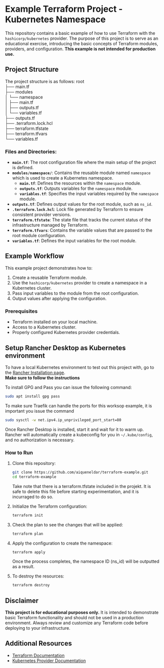# Example Terraform Project - Kubernetes Namespace

This repository contains a basic example of how to use Terraform with the `hashicorp/kubernetes` provider. The purpose of this project is to serve as an educational exercise, introducing the basic concepts of Terraform modules, providers, and configuration. **This example is not intended for production use.**

## Project Structure

The project structure is as follows:
root  
├── main.tf  
├── modules  
│   └── namespace  
│       ├── main.tf  
│       ├── outputs.tf  
│       └── variables.tf  
├── outputs.tf  
├── .terraform.lock.hcl  
├── terraform.tfstate  
├── terraform.tfvars  
└── variables.tf  


### Files and Directories:

- **`main.tf`**: The root configuration file where the main setup of the project is defined.
- **`modules/namespace/`**: Contains the reusable module named `namespace` which is used to create a Kubernetes namespace.
  - **`main.tf`**: Defines the resources within the `namespace` module.
  - **`outputs.tf`**: Outputs variables for the `namespace` module.
  - **`variables.tf`**: Specifies the input variables required by the `namespace` module.
- **`outputs.tf`**: Defines output values for the root module, such as `ns_id`.
- **`.terraform.lock.hcl`**: Lock file generated by Terraform to ensure consistent provider versions.
- **`terraform.tfstate`**: The state file that tracks the current status of the infrastructure managed by Terraform.
- **`terraform.tfvars`**: Contains the variable values that are passed to the root module configuration.
- **`variables.tf`**: Defines the input variables for the root module.

## Example Workflow

This example project demonstrates how to:

1. Create a reusable Terraform module.
2. Use the `hashicorp/kubernetes` provider to create a namespace in a Kubernetes cluster.
3. Pass input variables to the module from the root configuration.
4. Output values after applying the configuration.

### Prerequisites

- Terraform installed on your local machine.
- Access to a Kubernetes cluster.
- Properly configured Kubernetes provider credentials.

## Setup Rancher Desktop as Kubernetes environment

To have a local Kubernetes environment to test out this project with, go to the [Rancher Installation page](https://docs.rancherdesktop.io/getting-started/installation#linux).  
**Make sure to follow the instructions**

To install GPG and Pass you can issue the following command:
```bash
sudo apt install gpg pass
```

To make sure Traefik can handle the ports for this worksop example, it is important you issue the command 
```bash
sudo sysctl -w net.ipv4.ip_unprivileged_port_start=80
```

Once Rancher Desktop is installed, start it and wait for it to warm up. Rancher will automatically create a kubeconfig for you in `~/.kube/config`, and no authorization is necessary.

### How to Run

1. Clone this repository:
   ```bash
   git clone https://github.com/aiqueneldar/terraform-example.git
   cd terraform-example
   ```
   
   Take note that there is a terraform.tfstate included in the projekt. It is safe to delete this file before starting experimentation, and it is incurraged to do so.

2. Initialize the Terraform configuration:
   ```bash
   terraform init
   ```

3. Check the plan to see the changes that will be applied:
   ```bash
   terraform plan
   ```

4. Apply the configuration to create the namespace:
   ```bash
   terraform apply
   ```
   Once the process completes, the namespace ID (ns_id) will be outputted as a result.

5. To destroy the resources:
   ```bash
   terraform destroy
   ```

## Disclaimer

**This project is for educational purposes only.** It is intended to demonstrate basic Terraform functionality and should not be used in a production environment. Always review and customize any Terraform code before deploying to your infrastructure.

## Additional Resources

- [Terraform Documentation](https://www.terraform.io/docs/)
- [Kubernetes Provider Documentation](https://registry.terraform.io/providers/hashicorp/kubernetes/latest/docs)

